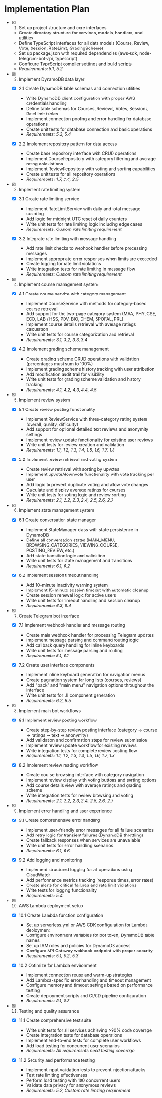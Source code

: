 # Implementation Plan

- [x] 1. Set up project structure and core interfaces
  - Create directory structure for services, models, handlers, and utilities
  - Define TypeScript interfaces for all data models (Course, Review, Vote, Session, RateLimit, GradingScheme)
  - Set up package.json with required dependencies (aws-sdk, node-telegram-bot-api, typescript)
  - Configure TypeScript compiler settings and build scripts
  - _Requirements: 5.1, 5.2_

- [x] 2. Implement DynamoDB data layer
  - [x] 2.1 Create DynamoDB table schemas and connection utilities
    - Write DynamoDB client configuration with proper AWS credentials handling
    - Define table schemas for Courses, Reviews, Votes, Sessions, RateLimit tables
    - Implement connection pooling and error handling for database operations
    - Create unit tests for database connection and basic operations
    - _Requirements: 5.3, 5.4_

  - [x] 2.2 Implement repository pattern for data access
    - Create base repository interface with CRUD operations
    - Implement CourseRepository with category filtering and average rating calculations
    - Implement ReviewRepository with voting and sorting capabilities
    - Create unit tests for all repository operations
    - _Requirements: 1.7, 2.4, 2.5_

- [x] 3. Implement rate limiting system
  - [x] 3.1 Create rate limiting service
    - Implement RateLimitService with daily and total message counting
    - Add logic for midnight UTC reset of daily counters
    - Write unit tests for rate limiting logic including edge cases
    - _Requirements: Custom rate limiting requirement_

  - [x] 3.2 Integrate rate limiting with message handling
    - Add rate limit checks to webhook handler before processing messages
    - Implement appropriate error responses when limits are exceeded
    - Create logging for rate limit violations
    - Write integration tests for rate limiting in message flow
    - _Requirements: Custom rate limiting requirement_

- [x] 4. Implement course management system
  - [x] 4.1 Create course service with category management
    - Implement CourseService with methods for category-based course retrieval
    - Add support for the two-page category system (MAA, PHY, CSE, ECO, LAB / HSS, PDV, BIO, CHEM, SPOFAL, PRL)
    - Implement course details retrieval with average ratings calculation
    - Write unit tests for course categorization and retrieval
    - _Requirements: 3.1, 3.2, 3.3, 3.4_

  - [x] 4.2 Implement grading scheme management
    - Create grading scheme CRUD operations with validation (percentages must sum to 100%)
    - Implement grading scheme history tracking with user attribution
    - Add modification audit trail for visibility
    - Write unit tests for grading scheme validation and history tracking
    - _Requirements: 4.1, 4.2, 4.3, 4.4, 4.5_

- [x] 5. Implement review system
  - [x] 5.1 Create review posting functionality
    - Implement ReviewService with three-category rating system (overall, quality, difficulty)
    - Add support for optional detailed text reviews and anonymity settings
    - Implement review update functionality for existing user reviews
    - Write unit tests for review creation and validation
    - _Requirements: 1.1, 1.2, 1.3, 1.4, 1.5, 1.6, 1.7, 1.8_

  - [x] 5.2 Implement review retrieval and voting system
    - Create review retrieval with sorting by upvotes
    - Implement upvote/downvote functionality with vote tracking per user
    - Add logic to prevent duplicate voting and allow vote changes
    - Calculate and display average ratings for courses
    - Write unit tests for voting logic and review sorting
    - _Requirements: 2.1, 2.2, 2.3, 2.4, 2.5, 2.6, 2.7_

- [x] 6. Implement state management system
  - [x] 6.1 Create conversation state manager
    - Implement StateManager class with state persistence in DynamoDB
    - Define all conversation states (MAIN_MENU, BROWSING_CATEGORIES, VIEWING_COURSE, POSTING_REVIEW, etc.)
    - Add state transition logic and validation
    - Write unit tests for state management and transitions
    - _Requirements: 6.1, 6.2_

  - [x] 6.2 Implement session timeout handling
    - Add 10-minute inactivity warning system
    - Implement 15-minute session timeout with automatic cleanup
    - Create session renewal logic for active users
    - Write unit tests for timeout handling and session cleanup
    - _Requirements: 6.3, 6.4_

- [x] 7. Create Telegram bot interface
  - [x] 7.1 Implement webhook handler and message routing
    - Create main webhook handler for processing Telegram updates
    - Implement message parsing and command routing logic
    - Add callback query handling for inline keyboards
    - Write unit tests for message parsing and routing
    - _Requirements: 5.1, 6.1_

  - [x] 7.2 Create user interface components
    - Implement inline keyboard generation for navigation menus
    - Create pagination system for long lists (courses, reviews)
    - Add "back" and "main menu" navigation options throughout the interface
    - Write unit tests for UI component generation
    - _Requirements: 6.2, 6.5_

- [x] 8. Implement main bot workflows
  - [x] 8.1 Implement review posting workflow
    - Create step-by-step review posting interface (category → course → ratings → text → anonymity)
    - Add validation and confirmation steps for review submission
    - Implement review update workflow for existing reviews
    - Write integration tests for complete review posting flow
    - _Requirements: 1.1, 1.2, 1.3, 1.4, 1.5, 1.6, 1.7, 1.8_

  - [x] 8.2 Implement review reading workflow
    - Create course browsing interface with category navigation
    - Implement review display with voting buttons and sorting options
    - Add course details view with average ratings and grading scheme
    - Write integration tests for review browsing and voting
    - _Requirements: 2.1, 2.2, 2.3, 2.4, 2.5, 2.6, 2.7_

- [x] 9. Implement error handling and user experience
  - [x] 9.1 Create comprehensive error handling
    - Implement user-friendly error messages for all failure scenarios
    - Add retry logic for transient failures (DynamoDB throttling)
    - Create fallback responses when services are unavailable
    - Write unit tests for error handling scenarios
    - _Requirements: 6.1, 6.6_

  - [x] 9.2 Add logging and monitoring
    - Implement structured logging for all operations using CloudWatch
    - Add performance metrics tracking (response times, error rates)
    - Create alerts for critical failures and rate limit violations
    - Write tests for logging functionality
    - _Requirements: 5.4_

- [x] 10. AWS Lambda deployment setup
  - [x] 10.1 Create Lambda function configuration
    - Set up serverless.yml or AWS CDK configuration for Lambda deployment
    - Configure environment variables for bot token, DynamoDB table names
    - Set up IAM roles and policies for DynamoDB access
    - Configure API Gateway webhook endpoint with proper security
    - _Requirements: 5.1, 5.2, 5.3_

  - [x] 10.2 Optimize for Lambda environment
    - Implement connection reuse and warm-up strategies
    - Add Lambda-specific error handling and timeout management
    - Configure memory and timeout settings based on performance testing
    - Create deployment scripts and CI/CD pipeline configuration
    - _Requirements: 5.1, 5.2_

- [x] 11. Testing and quality assurance
  - [x] 11.1 Create comprehensive test suite
    - Write unit tests for all services achieving >90% code coverage
    - Create integration tests for database operations
    - Implement end-to-end tests for complete user workflows
    - Add load testing for concurrent user scenarios
    - _Requirements: All requirements need testing coverage_

  - [x] 11.2 Security and performance testing
    - Implement input validation tests to prevent injection attacks
    - Test rate limiting effectiveness
    - Perform load testing with 100 concurrent users
    - Validate data privacy for anonymous reviews
    - _Requirements: 5.2, Custom rate limiting requirement_
